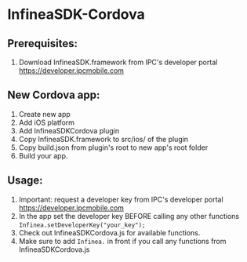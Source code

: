 # InfineaSDK-Cordova

## Prerequisites:
1. Download InfineaSDK.framework from IPC's developer portal https://developer.ipcmobile.com

## New Cordova app:
1. Create new app
2. Add iOS platform
3. Add InfineaSDKCordova plugin
4. Copy InfineaSDK.framework to src/ios/ of the plugin
5. Copy build.json from plugin's root to new app's root folder
6. Build your app.

## Usage:
1. Important: request a developer key from IPC's developer portal https://developer.ipcmobile.com
2. In the app set the developer key BEFORE calling any other functions `Infinea.setDeveloperKey("your_key");`
3. Check out InfineaSDKCordova.js for available functions.
4. Make sure to add `Infinea.` in front if you call any functions from InfineaSDKCordova.js 
